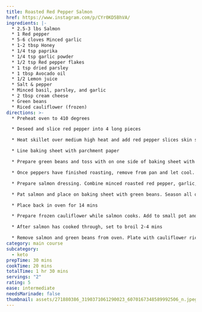 ```yaml
---
title: Roasted Red Pepper Salmon
href: https://www.instagram.com/p/CYr0KD5BhVA/
ingredients: |-
  * 2.5-3 lbs Salmon
  * 1 Red pepper
  * 5-6 cloves Minced garlic
  * 1-2 tbsp Honey
  * 1/4 tsp paprika
  * 1/4 tsp garlic powder
  * 1/2 tsp Red pepper flakes
  * 1 tsp dried parsley
  * 1 tbsp Avocado oil
  * 1/2 Lemon juice
  * Salt & pepper
  * Minced basil, parsley, and garlic
  * 2 tbsp cream cheese
  * Green beans
  * Riced cauliflower (frozen)
directions: >-
  * Preheat oven to 410 degrees

  * Deseed and slice red pepper into 4 long pieces

  * Heat skillet over medium high heat and add red pepper slices skin side down. Cook until browned.

  * Line baking sheet with parchment paper

  * Prepare green beans and toss with on one side of baking sheet with salt, pepper, and garlic powder. Put in oven while preparing salmon.

  * Once peppers have finished roasting, remove from pan and let cool. Once cool mince peppers until they reach a paste like consistency.

  * Prepare salmon dressing. Combine minced roasted red pepper, garlic, honey, paprika, garlic powder, red pepper flakes, parsley, and 1 slice of lemon juice.

  * Pat salmon and place on baking sheet with green beans. Season all over with salt and pepper and then place dressing all over salmon.

  * Place back in oven for 14 mins

  * Prepare frozen cauliflower while salmon cooks. Add to small pot and heat until all moisture has evaporated. Once cooked through add 1tbsp of butter and seasonings of choice.

  * After salmon has cooked through, set to broil 2-4 mins

  * Remove salmon and green beans from oven. Plate with cauliflower rice and enjoy.
category: main course
subcategory:
  - keto
prepTime: 30 mins
cookTime: 20 mins
totalTime: 1 hr 30 mins
servings: "2"
rating: 5
ease: intermediate
needsMarinade: false
thumbnail: assets/271880386_3190371061290023_6070167348589992506_n.jpeg
---
```

